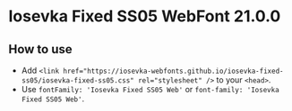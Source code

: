 # Iosevka Fixed SS05 WebFont 21.0.0

## How to use

- Add `<link href="https://iosevka-webfonts.github.io/iosevka-fixed-ss05/iosevka-fixed-ss05.css" rel="stylesheet" />` to your `<head>`.
- Use `fontFamily: 'Iosevka Fixed SS05 Web'` or `font-family: 'Iosevka Fixed SS05 Web'`.
